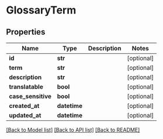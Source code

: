 # GlossaryTerm

## Properties
Name | Type | Description | Notes
------------ | ------------- | ------------- | -------------
**id** | **str** |  | [optional] 
**term** | **str** |  | [optional] 
**description** | **str** |  | [optional] 
**translatable** | **bool** |  | [optional] 
**case_sensitive** | **bool** |  | [optional] 
**created_at** | **datetime** |  | [optional] 
**updated_at** | **datetime** |  | [optional] 

[[Back to Model list]](../README.md#documentation-for-models) [[Back to API list]](../README.md#documentation-for-api-endpoints) [[Back to README]](../README.md)


